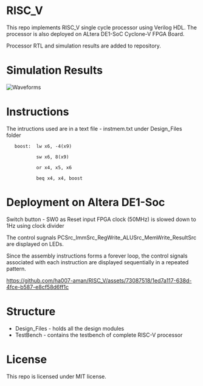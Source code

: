 # RISC_V

This repo implements RISC_V single cycle processor using Verilog HDL. The processor is also deployed on ALtera DE1-SoC Cyclone-V FPGA Board.

Processor RTL and simulation results are added to repository.

# Simulation Results
![Waveforms](https://github.com/ha007-aman/RISC_V/assets/73087518/5e2f1926-34e1-45e0-97f5-c5eb5b6ee268)


# Instructions
The intructions used are in a text file - instmem.txt under Design_Files folder

       boost:  lw x6, -4(x9)
       
               sw x6, 8(x9)
       
               or x4, x5, x6
       
               beq x4, x4, boost


# Deployment on Altera DE1-Soc
Switch button - SW0 as Reset input
FPGA clock (50MHz) is slowed down to 1Hz using clock divider

The control sugnals PCSrc_ImmSrc_RegWrite_ALUSrc_MemWrite_ResultSrc are displayed on LEDs.

Since the assembly instructions forms a forever loop, the control signals associated with each instruction are displayed sequentially in a repeated pattern.


https://github.com/ha007-aman/RISC_V/assets/73087518/1ed7a117-638d-4fce-b587-e8cf58d6ff1c




# Structure
- Design_Files - holds all the design modules
- TestBench - contains the testbench of complete RISC-V processor

# License
This repo is licensed under MIT license.
